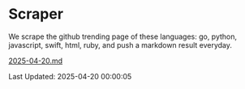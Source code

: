 # Scraper

We scrape the github trending page of these languages: go, python, javascript, swift, html, ruby, and push a markdown result everyday.

[2025-04-20.md](https://github.com/henson/Scraper/blob/master/2025-04-20.md)

Last Updated: 2025-04-20 00:00:05